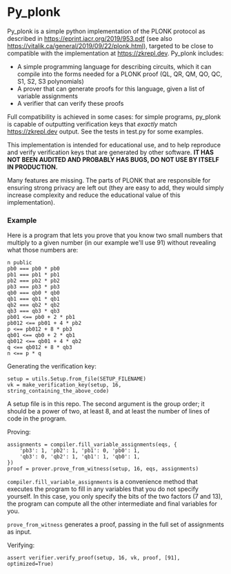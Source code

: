 # Py_plonk

Py_plonk is a simple python implementation of the PLONK protocol as described in https://eprint.iacr.org/2019/953.pdf (see also https://vitalik.ca/general/2019/09/22/plonk.html), targeted to be close to compatible with the implementation at https://zkrepl.dev. Py_plonk includes:

* A simple programming language for describing circuits, which it can compile into the forms needed for a PLONK proof (QL, QR, QM, QO, QC, S1, S2, S3 polynomials)
* A prover that can generate proofs for this language, given a list of variable assignments
* A verifier that can verify these proofs

Full compatibility is achieved in some cases: for simple programs, py_plonk is capable of outputting verification keys that _exactly_ match https://zkrepl.dev output. See the tests in test.py for some examples.

This implementation is intended for educational use, and to help reproduce and verify verification keys that are generated by other software. **IT HAS NOT BEEN AUDITED AND PROBABLY HAS BUGS, DO NOT USE BY ITSELF IN PRODUCTION.**

Many features are missing. The parts of PLONK that are responsible for ensuring strong privacy are left out (they are easy to add, they would simply increase complexity and reduce the educational value of this implementation).

### Example

Here is a program that lets you prove that you know two small numbers that multiply to a given number (in our example we'll use 91) without revealing what those numbers are:

```
n public
pb0 === pb0 * pb0
pb1 === pb1 * pb1
pb2 === pb2 * pb2
pb3 === pb3 * pb3
qb0 === qb0 * qb0
qb1 === qb1 * qb1
qb2 === qb2 * qb2
qb3 === qb3 * qb3
pb01 <== pb0 + 2 * pb1
pb012 <== pb01 + 4 * pb2
p <== pb012 + 8 * pb3
qb01 <== qb0 + 2 * qb1
qb012 <== qb01 + 4 * qb2
q <== qb012 + 8 * qb3
n <== p * q
```

Generating the verification key:

```
setup = utils.Setup.from_file(SETUP_FILENAME)
vk = make_verification_key(setup, 16, string_containing_the_above_code)
```

A setup file is in this repo. The second argument is the group order; it should be a power of two, at least 8, and at least the number of lines of code in the program.

Proving:

```
assignments = compiler.fill_variable_assignments(eqs, {
    'pb3': 1, 'pb2': 1, 'pb1': 0, 'pb0': 1,
    'qb3': 0, 'qb2': 1, 'qb1': 1, 'qb0': 1,
})
proof = prover.prove_from_witness(setup, 16, eqs, assignments)
```

`compiler.fill_variable_assignments` is a convenience method that executes the program to fill in any variables that you do not specify yourself. In this case, you only specify the bits of the two factors (7 and 13), the program can compute all the other intermediate and final variables for you.

`prove_from_witness` generates a proof, passing in the full set of assignments as input.

Verifying:

```
assert verifier.verify_proof(setup, 16, vk, proof, [91], optimized=True)
```
